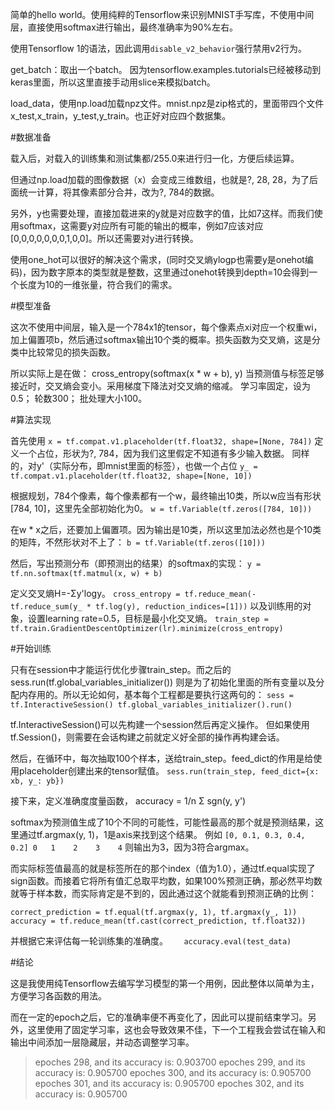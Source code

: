 简单的hello world。使用纯粹的Tensorflow来识别MNIST手写库，不使用中间层，直接使用softmax进行输出，最终准确率为90%左右。

使用Tensorflow 1的语法，因此调用`disable_v2_behavior`强行禁用v2行为。


get_batch：取出一个batch。 因为tensorflow.examples.tutorials已经被移动到keras里面，所以这里直接手动用slice来模拟batch。

load_data，使用np.load加载npz文件。mnist.npz是zip格式的，里面带四个文件x_test,x_train，y_test,y_train。也正好对应四个数据集。



#数据准备



载入后，对载入的训练集和测试集都/255.0来进行归一化，方便后续运算。

但通过np.load加载的图像数据（x）会变成三维数组，也就是?, 28, 28，为了后面统一计算，将其像素部分合并，改为?, 784的数据。

另外，y也需要处理，直接加载进来的y就是对应数字的值，比如7这样。而我们使用softmax，这需要y对应所有可能的输出的概率，例如7应该对应[0,0,0,0,0,0,0,1,0,0]。所以还需要对y进行转换。

使用one_hot可以很好的解决这个需求，(同时交叉熵ylogp也需要y是onehot编码)，因为数字原本的类型就是整数，这里通过onehot转换到depth=10会得到一个长度为10的一维张量，符合我们的需求。


#模型准备

这次不使用中间层，输入是一个784x1的tensor，每个像素点xi对应一个权重wi，加上偏置项b，然后通过softmax输出10个类的概率。损失函数为交叉熵，这是分类中比较常见的损失函数。

所以实际上是在做：
   cross_entropy(softmax(x * w + b), y)
当预测值与标签足够接近时，交叉熵会变小。采用梯度下降法对交叉熵的缩减。
学习率固定，设为0.5； 轮数300； 批处理大小100。


#算法实现

首先使用
`x = tf.compat.v1.placeholder(tf.float32, shape=[None, 784])`
定义一个占位，形状为?, 784，因为我们这里假定不知道有多少输入数据。
同样的，对y'（实际分布，即mnist里面的标签），也做一个占位
`y_ = tf.compat.v1.placeholder(tf.float32, shape=[None, 10])`

根据规划，784个像素，每个像素都有一个w，最终输出10类，所以w应当有形状[784, 10]，这里先全部初始化为0。
`w = tf.Variable(tf.zeros([784, 10]))`

在w * x之后，还要加上偏置项。因为输出是10类，所以这里加法必然也是个10类的矩阵，不然形状对不上了：
`b = tf.Variable(tf.zeros([10]))`

然后，写出预测分布（即预测出的结果）的softmax的实现：
`y = tf.nn.softmax(tf.matmul(x, w) + b)`

定义交叉熵H=-Σy'logy。
`cross_entropy = tf.reduce_mean(-tf.reduce_sum(y_ * tf.log(y), reduction_indices=[1]))`
以及训练用的对象，设置learning rate=0.5，目标是最小化交叉熵。
`train_step = tf.train.GradientDescentOptimizer(lr).minimize(cross_entropy)`



#开始训练

只有在session中才能运行优化步骤train_step。而之后的sess.run(tf.global_variables_initializer())  则是为了初始化里面的所有变量以及分配内存用的。所以无论如何，基本每个工程都是要执行这两句的：
`sess = tf.InteractiveSession()
tf.global_variables_initializer().run()`

tf.InteractiveSession()可以先构建一个session然后再定义操作。
但如果使用tf.Session()，则需要在会话构建之前就定义好全部的操作再构建会话。

然后，在循环中，每次抽取100个样本，送给train_step。feed_dict的作用是给使用placeholder创建出来的tensor赋值。
`sess.run(train_step, feed_dict={x: xb, y_: yb})`


接下来，定义准确度度量函数， accuracy = 1/n Σ sgn(y, y')

softmax为预测值生成了10个不同的可能性，可能性最高的那个就是预测结果，这里通过tf.argmax(y, 1)，1是axis来找到这个结果。
例如
`[0, 0.1, 0.3, 0.4, 0.2]
  0   1    2    3    4`
则输出为3，因为3符合argmax。

而实际标签值最高的就是标签所在的那个index（值为1.0），通过tf.equal实现了sign函数。而接着它将所有值汇总取平均数，如果100%预测正确，那必然平均数就等于样本数，而实际肯定是不到的，因此通过这个就能看到预测正确的比例：

    correct_prediction = tf.equal(tf.argmax(y, 1), tf.argmax(y_, 1))  
    accuracy = tf.reduce_mean(tf.cast(correct_prediction, tf.float32))

并根据它来评估每一轮训练集的准确度。
 `   accuracy.eval(test_data)`



#结论

这是我使用纯Tensorflow去编写学习模型的第一个用例，因此整体以简单为主，方便学习各函数的用法。

而在一定的epoch之后，它的准确率便不再变化了，因此可以提前结束学习。另外，这里使用了固定学习率，这也会导致效果不佳，下一个工程我会尝试在输入和输出中间添加一层隐藏层，并动态调整学习率。



> epoches 298, and its accuracy is: 0.903700
> epoches 299, and its accuracy is: 0.905700
> epoches 300, and its accuracy is: 0.905700
> epoches 301, and its accuracy is: 0.905700
> epoches 302, and its accuracy is: 0.905700

